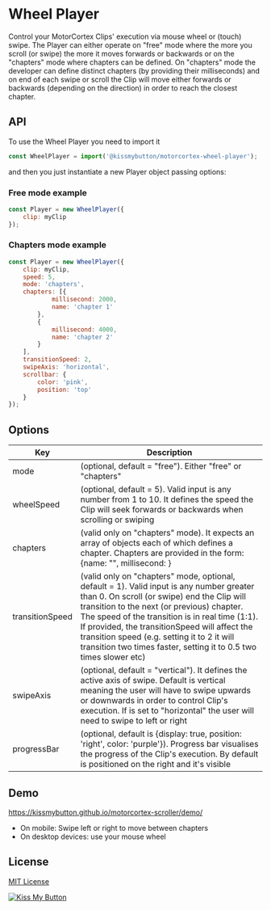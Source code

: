 # Wheel Player

Control your MotorCortex Clips' execution via mouse wheel or (touch) swipe.
The Player can either operate on "free" mode where the more you scroll (or swipe) the more it moves forwards or backwards or on the "chapters" mode where chapters can be defined.
On "chapters" mode the developer can define distinct chapters (by providing their milliseconds) and on end of each swipe or scroll the Clip will move either forwards or backwards (depending on the direction) in order to reach the closest chapter.

## API
To use the Wheel Player you need to import it
```javascript
const WheelPlayer = import('@kissmybutton/motorcortex-wheel-player');
```

and then you just instantiate a new Player object passing options:
### Free mode example
```javascript
const Player = new WheelPlayer({
    clip: myClip
});
```

### Chapters mode example
```javascript
const Player = new WheelPlayer({
    clip: myClip,
    speed: 5,
    mode: 'chapters',
    chapters: [{
            millisecond: 2000,
            name: 'chapter 1'
        },
        {
            millisecond: 4000,
            name: 'chapter 2'
        }
    ],
    transitionSpeed: 2,
    swipeAxis: 'horizontal',
    scrollbar: {
        color: 'pink',
        position: 'top'
    }
});
```

## Options

| Key | Description |
| ------------- | ------------- |
| mode | (optional, default = "free"). Either "free" or "chapters" |
| wheelSpeed | (optional, default = 5). Valid input is any number from 1 to 10. It defines the speed the Clip will seek forwards or backwards when scrolling or swiping |
| chapters | (valid only on "chapters" mode). It expects an array of objects each of which defines a chapter. Chapters are provided in the form: {name: "<the name of the chapter>", millisecond: <millisecond>} |
| transitionSpeed | (valid only on "chapters" mode, optional, default = 1). Valid input is any number greater than 0. On scroll (or swipe) end the Clip will transition to the next (or previous) chapter. The speed of the transition is in real time (1:1). If provided, the transitionSpeed will affect the transition speed (e.g. setting it to 2 it will transition two times faster, setting it to 0.5 two times slower etc) |
| swipeAxis | (optional, default = "vertical"). It defines the active axis of swipe. Default is vertical meaning the user will have to swipe upwards or downwards in order to control Clip's execution. If is set to "horizontal" the user will need to swipe to left or right |
| progressBar | (optional, default is {display: true, position: 'right', color: 'purple'}). Progress bar visualises the progress of the Clip's execution. By default is positioned on the right and it's visible |
  
## Demo
https://kissmybutton.github.io/motorcortex-scroller/demo/

- On mobile: Swipe left or right to move between chapters
- On desktop devices: use your mouse wheel
  
## License
[MIT License](https://opensource.org/licenses/MIT)


  
  
[![Kiss My Button](https://presskit.kissmybutton.gr/logos/kissmybutton-logo-small.png)](https://kissmybutton.gr)
